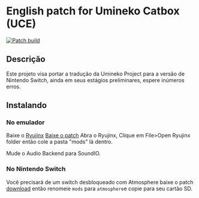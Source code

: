 # English patch for Umineko Catbox (UCE)

[![Patch build](https://github.com/ooa113y/umineko-catbox-english/actions/workflows/main.yml/badge.svg)](https://github.com/Vmarcelo49/umineko-catbox-ptbr/actions/workflows/main.yml)

## Descrição
Este projeto visa portar a tradução da Umineko Project para a versão de Nintendo Switch, ainda em seus estágios preliminares, espere inúmeros erros.



## Instalando

### No emulador

Baixe o [Ryujinx](https://ryujinx.org/)
[Baixe o patch](../../releases/latest/download/patch.zip)
Abra o Ryujinx, Clique em File>Open Ryujinx folder então cole a pasta "mods" lá dentro.

Mude o Audio Backend para SoundIO.

### No Nintendo Switch

Você precisará de um switch desbloqueado com Atmosphere
baixe o patch [download](../../releases/latest/download/patch.zip) então renomeie `mods` para `atmosphere`e copie para seu cartão SD.



